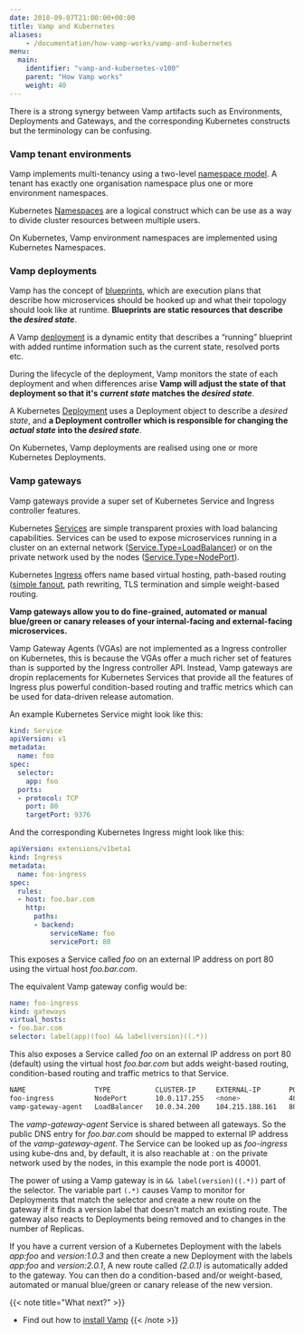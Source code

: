 ```yaml
---
date: 2018-09-07T21:00:00+00:00
title: Vamp and Kubernetes
aliases:
    - /documentation/how-vamp-works/vamp-and-kubernetes
menu:
  main:
    identifier: "vamp-and-kubernetes-v100"
    parent: "How Vamp works"
    weight: 40
---
```


There is a strong synergy between Vamp artifacts such as Environments, Deployments and Gateways, and the corresponding Kubernetes constructs but the terminology can be confusing.

### Vamp tenant environments

Vamp implements multi-tenancy using a two-level [namespace model](/documentation/how-vamp-works/v1.0.0/concepts-and-components/#namespaces). A tenant has exactly one organisation namespace plus one or more environment namespaces.

Kubernetes [Namespaces](https://kubernetes.io/docs/concepts/overview/working-with-objects/namespaces/) are a logical construct which can be use as a way to divide cluster resources between multiple users.

On Kubernetes, Vamp environment namespaces are implemented using Kubernetes Namespaces.

### Vamp deployments

Vamp has the concept of [blueprints](/documentation/using-vamp/v1.0.0/blueprints), which are execution plans that describe how microservices should be hooked up and what their topology should look like at runtime. **Blueprints are static resources that describe the *desired state***.

A Vamp [deployment](/documentation/using-vamp/v1.0.0/deployments) is a dynamic entity that describes a “running” blueprint with added runtime information such as the current state, resolved ports etc.

During the lifecycle of the deployment, Vamp monitors the state of each deployment and when differences arise **Vamp will adjust the state of that deployment so that it's *current state* matches the *desired state***.

A Kubernetes [Deployment](https://kubernetes.io/docs/concepts/workloads/controllers/deployment/) uses a Deployment object to describe a *desired state*, and **a Deployment controller which is responsible for changing the *actual state* into the *desired state***.

On Kubernetes, Vamp deployments are realised using one or more Kubernetes Deployments.

### Vamp gateways

Vamp gateways provide a super set of Kubernetes Service and Ingress controller features.

Kubernetes [Services](https://kubernetes.io/docs/concepts/services-networking/service/) are simple transparent proxies with load balancing capabilities. Services can be used to expose microservices running in a cluster on an external network ([Service.Type=LoadBalancer](https://kubernetes.io/docs/concepts/services-networking/service/#loadbalancer)) or on the private network used by the nodes ([Service.Type=NodePort](https://kubernetes.io/docs/concepts/services-networking/service/#nodeport)).

Kubernetes [Ingress](https://kubernetes.io/docs/concepts/services-networking/ingress/) offers name based virtual hosting, path-based routing ([simple fanout](https://kubernetes.io/docs/concepts/services-networking/ingress/#simple-fanout), path rewriting, TLS termination and simple weight-based routing.

**Vamp gateways allow you to do fine-grained, automated or manual blue/green or canary releases of your internal-facing and external-facing microservices.**

Vamp Gateway Agents (VGAs) are not implemented as a Ingress controller on Kubernetes, this is because the VGAs offer a much richer set of features than is supported by the Ingress controller API. Instead, Vamp gateways are dropin replacements for Kubernetes Services that provide all the features of Ingress plus powerful condition-based routing and traffic metrics which can be used for data-driven release automation.

An example Kubernetes Service might look like this:
```yaml
kind: Service
apiVersion: v1
metadata:
  name: foo
spec:
  selector:
    app: foo
  ports:
  - protocol: TCP
    port: 80
    targetPort: 9376
```

And the corresponding Kubernetes Ingress might look like this:
```yaml
apiVersion: extensions/v1beta1
kind: Ingress
metadata:
  name: foo-ingress
spec:
  rules:
  - host: foo.bar.com
    http:
      paths:
      - backend:
          serviceName: foo
          servicePort: 80
```

This exposes a Service called *foo* on an external IP address on port 80 using the virtual host *foo.bar.com*.

The equivalent Vamp gateway config would be:
```yaml
name: foo-ingress
kind: gateways
virtual_hosts:
- foo.bar.com
selector: label(app)(foo) && label(version)((.*))
```

This also exposes a Service called *foo* on an external IP address on port 80 (default) using the virtual host *foo.bar.com* but adds weight-based routing, condition-based routing and traffic metrics to that Service.

```bash
NAME                 TYPE           CLUSTER-IP     EXTERNAL-IP       PORT(S)           AGE
foo-ingress          NodePort       10.0.117.255   <none>            40001:32036/TCP   1h
vamp-gateway-agent   LoadBalancer   10.0.34.200    104.215.188.161   80:30606/TCP      13d
```

The *vamp-gateway-agent* Service is shared between all gateways. So the public DNS entry for *foo.bar.com* should be mapped to external IP address of the *vamp-gateway-agent*. The Service can be looked up as *foo-ingress* using kube-dns and, by default, it is also reachable at *<node-ip>:<node-port>* on the private network used by the nodes, in this example the node port is 40001.
    
The power of using a Vamp gateway is in `&& label(version)((.*))` part of the selector. The variable part `(.*)` causes Vamp to monitor for Deployments that match the selector and create a new route on the gateway if it finds a version label that doesn't match an existing route. The gateway also reacts to Deployments being removed and to changes in the number of Replicas.

If you have a current version of a Kubernetes Deployment with the labels *app:foo* and *version:1.0.3* and then create a new Deployment with the labels *app:foo* and *version:2.0.1*, A new route called *(2.0.1)* is automatically added to the gateway. You can then do a condition-based and/or weight-based, automated or manual blue/green or canary release of the new version.

{{< note title="What next?" >}}
* Find out how to [install Vamp](/documentation/installation/v1.0.0/overview)
{{< /note >}}

